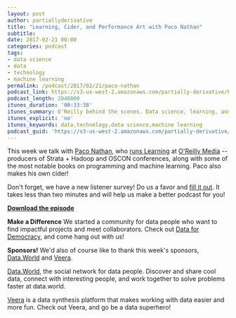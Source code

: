 ```yaml
---
layout: post
author: partiallyderivative
title: "Learning, Cider, and Performance Art with Paco Nathan"
subtitle:
date: 2017-02-21 00:00
categories: podcast
tags:
- data science
- data
- technology
- machine learning
permalink: /podcast/2017/02/21/paco-nathan
podcast_link: https://s3-us-west-2.amazonaws.com/partially-derivative/Partially_Derivative_Paco_Nathan.mp3
podcast_length: 2040000
itunes_duration: '00:33:38'
itunes_summary: O'Reilly behind the scenes. Data science, learning, and more! 
itunes_explicit: 'no'
itunes_keywords: data,technology,data science,machine learning
podcast_guid: 'https://s3-us-west-2.amazonaws.com/partially-derivative/Partially_Derivative_Paco_Nathan.mp3'
---
```


This week we talk with [Paco Nathan](https://en.wikipedia.org/wiki/Paco_Nathan), who [runs Learning](https://www.linkedin.com/in/ceteri/) at [O'Reilly Media](https://www.oreilly.com/) -- producers of Strata + Hadoop and OSCON conferences, along with some of the most notable books on programming and machine learning. Paco also makes his own cider! 

Don't forget, we have a new listener survey! Do us a favor and [fill it out](https://www.surveymonkey.com/r/9S7WVY2). It takes less than two minutes and will help us make a better podcast for you!

[**Download the episode**](https://s3-us-west-2.amazonaws.com/partially-derivative/Partially_Derivative_Paco_Nathan.mp3)

**Make a Difference**
We started a community for data people who want to find impactful projects and meet collaborators. Check out [Data for Democracy](https://medium.com/data-for-democracy), and come hang out with us!

**Sponsors!** We'd also of course like to thank this week's sponsors, [Data.World](http://data.world/) and [Veera](http://getveera.com/).

[Data.World](https://data.world/), the social network for data people. Discover and share cool data, connect with interesting people, and work together to solve problems faster at data.world.

[Veera](http://getveera.com/) is a data synthesis platform that makes working with data easier and more fun. Check out Veera, and go be a data superhero!
